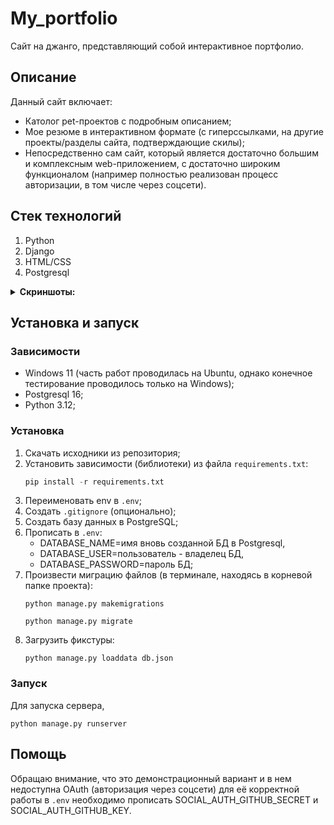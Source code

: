 # My_portfolio

Сайт на джанго, представляющий собой интерактивное портфолио.

## Описание

Данный сайт включает:
- Католог pet-проектов с подробным описанием;
- Мое резюме в интерактивном формате (с гиперссылками, на другие проекты/разделы сайта, подтверждающие скилы);
- Непосредственно сам сайт, который является достаточно большим и комплексным web-приложением, с достаточно широким
  функционалом (например полностью реализован процесс авторизации, в том числе через соцсети).

## Стек технологий

1. Python
2. Django
3. HTML/CSS
4. Postgresql

<details><summary><b>Скриншоты:</b></summary>
  
![Main_page](https://github.com/user-attachments/assets/46db04e5-4a8a-401b-978d-966f1b838f4e)

</details>

## Установка и запуск

### Зависимости

- Windows 11 (часть работ проводилась на Ubuntu, однако конечное тестирование проводилось только на Windows);
- Postgresql 16;
- Python 3.12;

### Установка

1. Скачать исходники из репозитория;
2. Установить зависимости (библиотеки) из файла `requirements.txt`:
   ```Python
   pip install -r requirements.txt
   ```
4. Переименовать env в `.env`;
5. Создать `.gitignore` (опционально);
6. Создать базу данных в PostgreSQL;
7. Прописать в `.env`:
   - DATABASE_NAME=имя вновь созданной БД в Postgresql,
   - DATABASE_USER=пользователь - владелец БД,
   - DATABASE_PASSWORD=пароль БД;
9. Произвести миграцию файлов (в терминале, находясь в корневой папке проекта):
     ```Shell
   python manage.py makemigrations
     ```
     ```Shell
   python manage.py migrate
     ```
11. Загрузить фикстуры:
    ```Shell
    python manage.py loaddata db.json
    ```

### Запуск

Для запуска сервера,
```Shell
python manage.py runserver
```

## Помощь

Обращаю внимание, что это демонстрационный вариант и в нем недоступна OAuth (авторизация через соцсети)
для её корректной работы в `.env` необходимо прописать SOCIAL_AUTH_GITHUB_SECRET и SOCIAL_AUTH_GITHUB_KEY.

